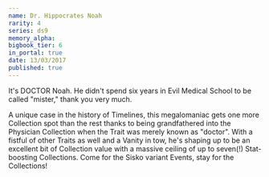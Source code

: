 ```yaml
---
name: Dr. Hippocrates Noah
rarity: 4
series: ds9
memory_alpha:
bigbook_tier: 6
in_portal: true
date: 13/03/2017
published: true
---
```


It's DOCTOR Noah. He didn't spend six years in Evil Medical School to be called "mister," thank you very much.

A unique case in the history of Timelines, this megalomaniac gets one more Collection spot than the rest thanks to being grandfathered into the Physician Collection when the Trait was merely known as "doctor". With a fistful of other Traits as well and a Vanity in tow, he's shaping up to be an excellent bit of Collection value with a massive ceiling of up to seven(!) Stat-boosting Collections. Come for the Sisko variant Events, stay for the Collections!
